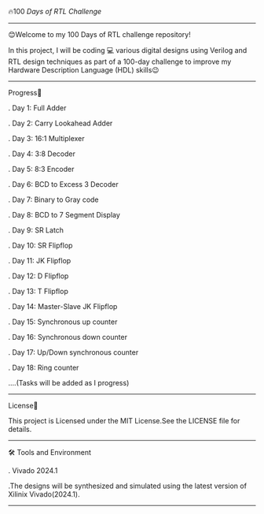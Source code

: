 🔥100 *Days of RTL Challenge*
***

😊Welcome to my 100 Days of RTL challenge repository!

In this project, I will be coding 💻  various digital designs using Verilog and RTL design techniques as part of a 100-day challenge to improve my Hardware Description Language (HDL) skills😉
***

Progress📆

. Day 1: Full Adder

. Day 2: Carry Lookahead Adder

. Day 3: 16:1 Multiplexer

. Day 4: 3:8 Decoder

. Day 5: 8:3 Encoder

. Day 6: BCD to Excess 3 Decoder

. Day 7: Binary to Gray code

. Day 8: BCD to 7 Segment Display

. Day 9: SR Latch

. Day 10: SR Flipflop

. Day 11: JK Flipflop

. Day 12: D Flipflop

. Day 13: T Flipflop

. Day 14: Master-Slave JK Flipflop

. Day 15: Synchronous up counter

. Day 16: Synchronous down counter

. Day 17: Up/Down synchronous counter

. Day 18: Ring counter


….(Tasks will be added as I progress)
***

License🪪

This project is Licensed under the MIT License.See the LICENSE file for details.
***

🛠 Tools and Environment

. Vivado 2024.1


  .The designs will be synthesized and simulated using the latest version of Xilinix Vivado(2024.1).
  ***
